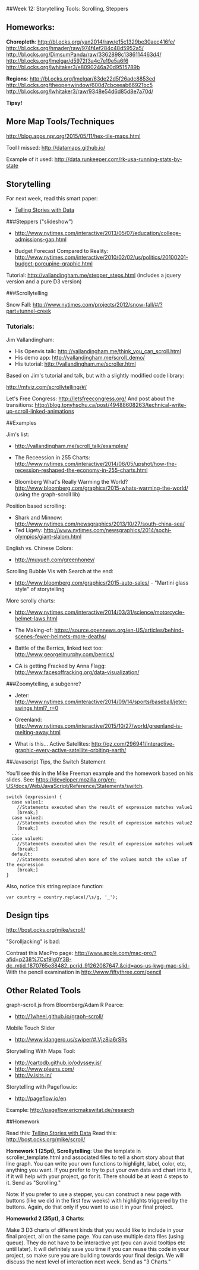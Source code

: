 
##Week 12: Storytelling Tools: Scrolling, Steppers

## Homeworks:

**Choropleth**:
http://bl.ocks.org/yan2014/raw/e15c1329be30aec416fe/
http://bl.ocks.org/hmader/raw/974f4ef284c48d5952a5/
http://bl.ocks.org/DimsumPanda/raw/3362898c1386114463d4/
http://bl.ocks.org/lmelgar/d5972f3a4c7e19e5a6f6
http://bl.ocks.org/lwhitaker3/e8090246a20d9515789b


**Regions**:
http://bl.ocks.org/lmelgar/63de22d5f26adc8853ed
http://bl.ocks.org/theopenwindow/600d7cbceeab66921bc5
http://bl.ocks.org/lwhitaker3/raw/9348e54d6d85d8e7a70d/


**Tipsy!**



## More Map Tools/Techniques

http://blog.apps.npr.org/2015/05/11/hex-tile-maps.html

Tool I missed:
http://datamaps.github.io/

Example of it used: http://data.runkeeper.com/rk-usa-running-stats-by-state


## Storytelling

For next week, read this smart paper:

* [Telling Stories with Data](http://vis.stanford.edu/files/2010-Narrative-InfoVis.pdf)


###Steppers ("slideshow")

* http://www.nytimes.com/interactive/2013/05/07/education/college-admissions-gap.html

* Budget Forecast Compared to Reality: http://www.nytimes.com/interactive/2010/02/02/us/politics/20100201-budget-porcupine-graphic.html

Tutorial: http://vallandingham.me/stepper_steps.html (includes a jquery version and a pure D3 version)


###Scrollytelling


Snow Fall: http://www.nytimes.com/projects/2012/snow-fall/#/?part=tunnel-creek


### Tutorials:

Jim Vallandingham:

* His Openvis talk: http://vallandingham.me/think_you_can_scroll.html
* His demo app: http://vallandingham.me/scroll_demo/
* His tutorial: http://vallandingham.me/scroller.html

Based on Jim's tutorial and talk, but with a slightly modified code library:

http://mfviz.com/scrollytelling/#/

Let's Free Congress: http://letsfreecongress.org/
And post about the transitions: http://blog.tonyhschu.ca/post/49488608263/technical-write-up-scroll-linked-animations


##Examples

Jim's list:

* http://vallandingham.me/scroll_talk/examples/

* The Receession in 255 Charts: http://www.nytimes.com/interactive/2014/06/05/upshot/how-the-recession-reshaped-the-economy-in-255-charts.html

* Bloomberg What's Really Warming the World? http://www.bloomberg.com/graphics/2015-whats-warming-the-world/  (using the graph-scroll lib)

Position based scrolling:

* Shark and Minnow: http://www.nytimes.com/newsgraphics/2013/10/27/south-china-sea/
* Ted Ligety: http://www.nytimes.com/newsgraphics/2014/sochi-olympics/giant-slalom.html

English vs. Chinese Colors:

* http://muyueh.com/greenhoney/

Scrolling Bubble Vis with Search at the end:

* http://www.bloomberg.com/graphics/2015-auto-sales/ - "Martini glass style" of storytelling

More scrolly charts:

* http://www.nytimes.com/interactive/2014/03/31/science/motorcycle-helmet-laws.html
* The Making-of: https://source.opennews.org/en-US/articles/behind-scenes-fewer-helmets-more-deaths/

* Battle of the Berrics, linked text too: http://www.georgelmurphy.com/berrics/

* CA is getting Fracked by Anna Flagg: http://www.facesoffracking.org/data-visualization/


###Zoomytelling, a subgenre?

* Jeter: http://www.nytimes.com/interactive/2014/09/14/sports/baseball/jeter-swings.html?_r=0
* Greenland: http://www.nytimes.com/interactive/2015/10/27/world/greenland-is-melting-away.html

* What is this... Active Satellites: http://qz.com/296941/interactive-graphic-every-active-satellite-orbiting-earth/

##Javascript Tips, the Switch Statement

You'll see this in the Mike Freeman example and the homework based on his slides. See: https://developer.mozilla.org/en-US/docs/Web/JavaScript/Reference/Statements/switch.

````
switch (expression) {
  case value1:
    //Statements executed when the result of expression matches value1
    [break;]
  case value2:
    //Statements executed when the result of expression matches value2
    [break;]
  ...
  case valueN:
    //Statements executed when the result of expression matches valueN
    [break;]
  default:
    //Statements executed when none of the values match the value of the expression
    [break;]
}
````

Also, notice this string replace function:

````
var country = country.replace(/\s/g, '_');
````


## Design tips

http://bost.ocks.org/mike/scroll/

"Scrolljacking" is bad:

Contrast this MacPro page: http://www.apple.com/mac-pro/?afid=p238%7Csf9lg0Y3B-dc_mtid_1870765e38482_pcrid_91262087647_&cid=aos-us-kwg-mac-slid-
With the pencil examination in http://www.fiftythree.com/pencil


## Other Related Tools

graph-scroll.js from Bloomberg/Adam R Pearce:

* http://1wheel.github.io/graph-scroll/

Mobile Touch Slider

* http://www.idangero.us/swiper/#.Vjz8ia6rSRs

Storytelling With Maps Tool:

* http://cartodb.github.io/odyssey.js/
* http://www.pleens.com/
* http://v.isits.in/

Storytelling with Pageflow.io:

* http://pageflow.io/en

Example: http://pageflow.ericmakswitat.de/research


##Homework

Read this: [Telling Stories with Data](http://vis.stanford.edu/files/2010-Narrative-InfoVis.pdf)
Read this: http://bost.ocks.org/mike/scroll/


**Homework 1 (25pt), Scrollytelling**: Use the template in scroller_template.html and associated files to tell a short story about that line graph.  You can write your own functions to highlight, label, color, etc, anything you want.  If you prefer to try to put your own data and chart into it, if it will help with your project, go for it.  There should be at least 4 steps to it. Send as "Scrolling."

Note: If you prefer to use a stepper, you can construct a new page with buttons (like we did in the first few weeks) with highlights triggered by the buttons.  Again, do that only if you want to use it in your final project.

**Homeworkd 2 (35pt), 3 Charts**:

Make 3 D3 charts of different kinds that you would like to include in your final project, all on the same page.  You can use multiple data files (using queue).  They do not have to be interactive yet (you can avoid tooltips etc until later).  It will definitely save you time if you can reuse this code in your project, so make sure you are building towards your final design.  We will discuss the next level of interaction next week. Send as "3 Charts."


